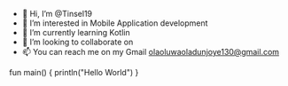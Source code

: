 - 👋 Hi, I’m @Tinsel19
- 👀 I’m interested in Mobile Application development
- 🌱 I’m currently learning Kotlin
- 💞️ I’m looking to collaborate on 
- 📫 You can reach me on my Gmail olaoluwaoladunjoye130@gmail.com

fun main() {
    println("Hello World")
}
